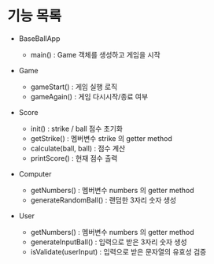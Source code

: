 # 기능 목록

  * BaseBallApp
    - main() : Game 객체를 생성하고 게임을 시작
    
  * Game
    - gameStart() : 게임 실행 로직
    - gameAgain() : 게임 다시시작/종료 여부
    
  * Score
    - init() : strike / ball 점수 초기화
    - getStrike() : 멤버변수 strike 의 getter method
    - calculate(ball, ball) : 점수 계산
    - printScore() : 현재 점수 출력
    
  * Computer
    - getNumbers() : 멤버변수 numbers 의 getter method
    - generateRandomBall() : 랜덤한 3자리 숫자 생성
    
  * User
    - getNumbers() : 멤버변수 numbers 의 getter method
    - generateInputBall() : 입력으로 받은 3자리 숫자 생성
    - isValidate(userInput) : 입력으로 받은 문자열의 유효성 검증